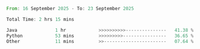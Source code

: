 <!--START_SECTION:waka-->

```rust
From: 16 September 2025 - To: 23 September 2025

Total Time: 2 hrs 15 mins

Java              1 hr            >>>>>>>>>>---------------   41.38 %
Python            53 mins         >>>>>>>>>----------------   36.65 %
Other             11 mins         >>-----------------------   07.64 %
```

<!--END_SECTION:waka-->
